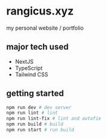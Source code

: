 # rangicus.xyz

my personal website / portfolio

## major tech used

- NextJS
- TypeScript
- Tailwind CSS

## getting started

```bash
npm run dev # dev server
npm run lint # lint
npm run lint-fix # lint and autofix
npm run build # build
npm run start # run build
```
